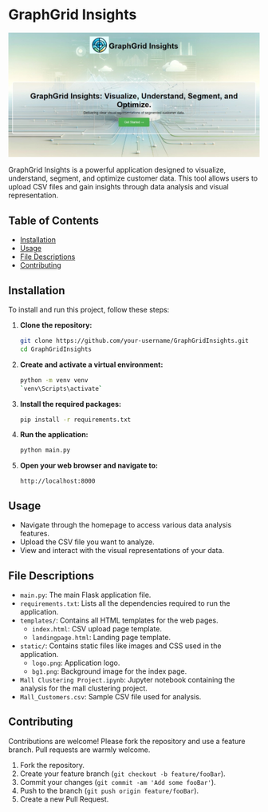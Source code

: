 # GraphGrid Insights

![GraphGrid Insights Logo](https://github.com/ajafarsadiq2002/GraphGrid-Insights/blob/9c486ff843f8297bab751f422d6dc5b6d5594c62/HomePage.jpeg)

GraphGrid Insights is a powerful application designed to visualize, understand, segment, and optimize customer data. This tool allows users to upload CSV files and gain insights through data analysis and visual representation.

## Table of Contents

- [Installation](#installation)
- [Usage](#usage)
- [File Descriptions](#file-descriptions)
- [Contributing](#contributing)


## Installation

To install and run this project, follow these steps:

1. **Clone the repository:**

    ```bash
    git clone https://github.com/your-username/GraphGridInsights.git
    cd GraphGridInsights
    ```

2. **Create and activate a virtual environment:**

    ```bash
    python -m venv venv
    `venv\Scripts\activate`
    ```

3. **Install the required packages:**

    ```bash
    pip install -r requirements.txt
    ```

4. **Run the application:**

    ```bash
    python main.py
    ```

5. **Open your web browser and navigate to:**

    ```
    http://localhost:8000
    ```

## Usage

- Navigate through the homepage to access various data analysis features.
- Upload the CSV file you want to analyze.
- View and interact with the visual representations of your data.


## File Descriptions

- `main.py`: The main Flask application file.
- `requirements.txt`: Lists all the dependencies required to run the application.
- `templates/`: Contains all HTML templates for the web pages.
  - `index.html`: CSV upload page template.
  - `landingpage.html`: Landing page template.
- `static/`: Contains static files like images and CSS used in the application.
  - `logo.png`: Application logo.
  - `bg1.png`: Background image for the index page.
- `Mall Clustering Project.ipynb`: Jupyter notebook containing the analysis for the mall clustering project.
- `Mall_Customers.csv`: Sample CSV file used for analysis.

## Contributing

Contributions are welcome! Please fork the repository and use a feature branch. Pull requests are warmly welcome.

1. Fork the repository.
2. Create your feature branch (`git checkout -b feature/fooBar`).
3. Commit your changes (`git commit -am 'Add some fooBar'`).
4. Push to the branch (`git push origin feature/fooBar`).
5. Create a new Pull Request.
